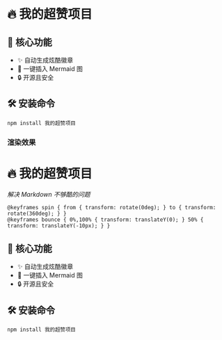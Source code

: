 # 🔥 我的超赞项目

## 🎯 核心功能
- ✨ 自动生成炫酷徽章
- 🚀 一键插入 Mermaid 图
- 🔒 开源且安全

## 🛠️ 安装命令
```bash
npm install 我的超赞项目
```
### 渲染效果
# 🔥 我的超赞项目
*解决 Markdown 不够酷的问题*
```
@keyframes spin { from { transform: rotate(0deg); } to { transform: rotate(360deg); } }
@keyframes bounce { 0%,100% { transform: translateY(0); } 50% { transform: translateY(-10px); } }
```
## 🎯 核心功能
- ✨ 自动生成炫酷徽章
- 🚀 一键插入 Mermaid 图
- 🔒 开源且安全

## 🛠️ 安装命令
```bash
npm install 我的超赞项目
